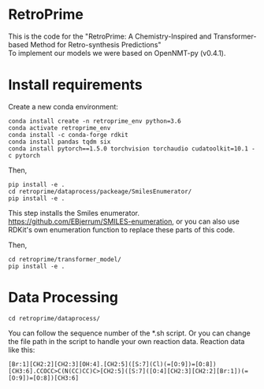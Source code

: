 # RetroPrime
This is the code for the "RetroPrime: A Chemistry-Inspired and Transformer-based Method for Retro-synthesis Predictions" \
To implement our models we were based on OpenNMT-py (v0.4.1).
# Install requirements
Create a new conda environment:
```
conda install create -n retroprime_env python=3.6
conda activate retroprime_env
conda install -c conda-forge rdkit
conda install pandas tqdm six
conda install pytorch==1.5.0 torchvision torchaudio cudatoolkit=10.1 -c pytorch
```
Then,
```
pip install -e .
cd retroprime/dataprocess/packeage/SmilesEnumerator/
pip install -e .
```
This step installs the Smiles enumerator. https://github.com/EBjerrum/SMILES-enumeration, or you can also use RDKit's own enumeration function to replace these parts of this code.

Then,
```
cd retroprime/transformer_model/
pip install -e .
```
# Data Processing
```
cd retroprime/dataprocess/
```
You can follow the sequence number of the *.sh script. Or you can change the file path in the script to handle your own reaction data. Reaction data like this:
```
[Br:1][CH2:2][CH2:3][OH:4].[CH2:5]([S:7](Cl)(=[O:9])=[O:8])[CH3:6].CCOCC>C(N(CC)CC)C>[CH2:5]([S:7]([O:4][CH2:3][CH2:2][Br:1])(=[O:9])=[O:8])[CH3:6]
```

